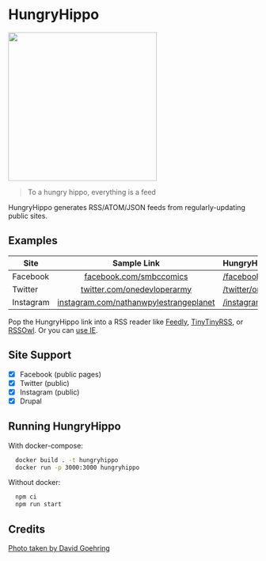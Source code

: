 # HungryHippo

<img src="https://live.staticflickr.com/3436/3225591269_5001acef98_b_d.jpg" width="300" />

> To a hungry hippo, everything is a feed

HungryHippo generates RSS/ATOM/JSON feeds from regularly-updating public sites.

## Examples

| Site      |                                       Sample Link                                        | HungryHippo Link                                                                                         |
| --------- | :--------------------------------------------------------------------------------------: | :------------------------------------------------------------------------------------------------------- |
| Facebook  |                [facebook.com/smbccomics](https://facebook.com/smbccomics)                | [/facebook/smbccomics](https://hungryhippo.ketupat.me/facebook/smbccomics)                               |
| Twitter   |            [twitter.com/onedevloperarmy](https://twitter.com/onedevloperarmy)            | [/twitter/onedevloperarmy](https://hungryhippo.ketupat.me/twitter/onedevloperarmy)                       |
| Instagram | [instagram.com/nathanwpylestrangeplanet](https://instagram.com/nathanwpylestrangeplanet) | [/instagram/nathanwpylestrangeplanet](https://hungryhippo.ketupat.me/instagram/nathanwpylestrangeplanet) |

Pop the HungryHippo link into a RSS reader like [Feedly](https://feedly.com), [TinyTinyRSS](https://tt-rss.org/), or [RSSOwl](www.rssowl.org). Or you can [use IE](https://www.wikihow.com/Subscribe-to-and-Read-RSS-Feeds-with-Internet-Explorer).

## Site Support

- [x] Facebook (public pages)
- [x] Twitter (public)
- [x] Instagram (public)
- [x] Drupal

## Running HungryHippo

With docker-compose:

```bash
  docker build . -t hungryhippo
  docker run -p 3000:3000 hungryhippo
```

Without docker:

```bash
  npm ci
  npm run start
```

## Credits

[Photo taken by David Goehring](https://www.flickr.com/photos/carbonnyc/3225591269)
